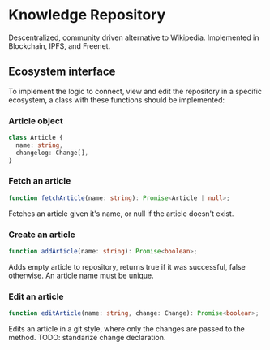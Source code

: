 # Knowledge Repository

Descentralized, community driven alternative to Wikipedia. Implemented in
Blockchain, IPFS, and Freenet.

## Ecosystem interface
To implement the logic to connect, view and edit the repository in a specific
ecosystem, a class with these functions should be implemented:

### Article object
```typescript
class Article {
  name: string,
  changelog: Change[],
}
```

### Fetch an article
```typescript
function fetchArticle(name: string): Promise<Article | null>;
```
Fetches an article given it's name, or null if the article doesn't exist.

### Create an article
```typescript
function addArticle(name: string): Promise<boolean>;
```
Adds empty article to repository, returns true if it was successful, false otherwise.
An article name must be unique.

### Edit an article
```typescript
function editArticle(name: string, change: Change): Promise<boolean>;
```
Edits an article in a git style, where only the changes are passed to the
method.
TODO: standarize change declaration.
